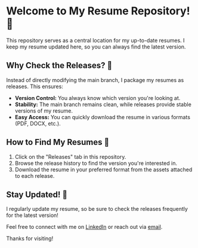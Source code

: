 # Welcome to My Resume Repository! 👋

This repository serves as a central location for my up-to-date resumes. I keep my resume updated here, so you can always find the latest version.

## Why Check the Releases? 🤔

Instead of directly modifying the main branch, I package my resumes as releases. This ensures:

-   **Version Control:** You always know which version you're looking at.
-   **Stability:** The main branch remains clean, while releases provide stable versions of my resume.
-   **Easy Access:** You can quickly download the resume in various formats (PDF, DOCX, etc.).

## How to Find My Resumes 🚀

1.  Click on the "Releases" tab in this repository.
2.  Browse the release history to find the version you're interested in.
3.  Download the resume in your preferred format from the assets attached to each release.

## Stay Updated! 📣

I regularly update my resume, so be sure to check the releases frequently for the latest version!

Feel free to connect with me on [LinkedIn](https://www.linkedin.com/in/boscochanam/) or reach out via [email](boscochanam@gmail.com).

Thanks for visiting!
